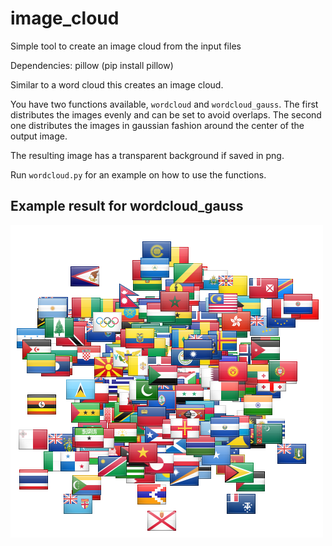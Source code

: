 image_cloud
===========

Simple tool to create an image cloud from the input files

Dependencies: pillow (pip install pillow)

Similar to a word cloud this creates an image cloud. 

You have two functions available, `wordcloud` and `wordcloud_gauss`. 
The first distributes the images evenly and can be set to avoid overlaps. 
The second one distributes the images in gaussian fashion around the center of the output image. 

The resulting image has a transparent background if saved in png. 

Run `wordcloud.py` for an example on how to use the functions. 

Example result for wordcloud_gauss
----------

![Alt text](https://github.com/rsdenijs/image_cloud/blob/master/cloud_gauss.png "Example")


